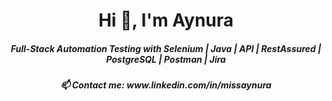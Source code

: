<!---
missaynura/missaynura is a ✨ special ✨ repository because its `README.md` (this file) appears on your GitHub profile.
You can click the Preview link to take a look at your changes.
- 👀 I’m interested in ...
- 🌱 I’m currently learning ...
- 💞️ I’m looking to collaborate on ...
--->

<!-- Information using h1 tag -->
<h1 align="center">Hi 👋, I'm Aynura</h1>
<h5 align="center">Full-Stack Automation Testing with Selenium | Java | API | RestAssured | PostgreSQL | Postman | Jira</h5>
<h5 align="center"> 📫 Contact me: www.linkedin.com/in/missaynura </h5>

<!-- profile view count. replace username with yours-->
<p align="left"> 
